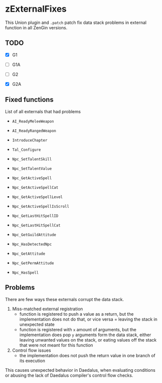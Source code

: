 # zExternalFixes

This Union plugin and `.patch` patch fix data stack problems in external function in all ZenGin versions.

## TODO
- [x] G1
- [ ] G1A
- [ ] G2
- [x] G2A


## Fixed functions
List of all externals that had problems
- `AI_ReadyMeleeWeapon`
- `AI_ReadyRangedWeapon`
- `IntroduceChapter`
- `Tal_Configure`
- `Npc_SetTalentSkill`
- `Npc_SetTalentValue`

- `Npc_GetActiveSpell`
- `Npc_GetActiveSpellCat`
- `Npc_GetActiveSpellLevel`
- `Npc_GetActiveSpellIsScroll`
- `Npc_GetLastHitSpellID`
- `Npc_GetLastHitSpellCat`
- `Npc_GetGuildAttitude`
- `Npc_HasDetectedNpc`
- `Npc_GetAttitude`
- `Npc_GetPermAttitude`
- `Npc_HasSpell`

## Problems
There are few ways these externals corrupt the data stack.
1. Miss-matched external registration  
    - function is registered to push a value as a return, but the implementation does not do that, or vice versa = leaving the stack in unexpected state
    - function is registered with `x` amount of arguments, but the implementation does pop `y` arguments form the data stack, either leaving unwanted values on the stack, or eating values off the stack that were not meant for this function
2. Control flow issues
   - the implementation does not push the return value in one branch of its execution

This causes unexpected behavior in Daedalus, when evaluating conditions or abusing the lack of Daedalus compiler's control flow checks.
